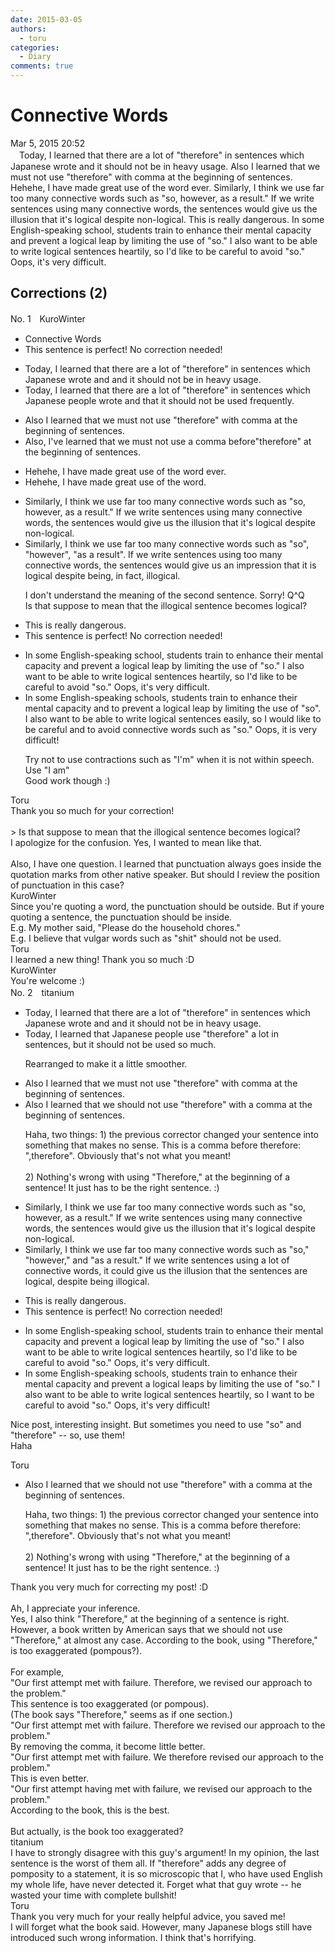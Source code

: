 ```yaml
---
date: 2015-03-05
authors:
  - toru
categories:
  - Diary
comments: true
---
```


# Connective Words
<div class="date">Mar 5, 2015 20:52</div>
<div id="post"><div id="body_show_ori">
　Today, I learned that there are a lot of "therefore" in sentences which Japanese wrote and it should not be in heavy usage. Also I learned that we must not use "therefore" with comma at the beginning of sentences. Hehehe, I have made great use of the word ever. Similarly, I think we use far too many connective words such as "so, however, as a result."  If we write sentences using many connective words, the sentences would give us the illusion that it's logical despite non-logical. This is really dangerous. In some English-speaking school, students train to enhance their mental capacity and prevent a logical leap by limiting the use of  "so."  I also want to be able to write logical sentences heartily, so I'd like to be careful to avoid "so."  Oops, it's very difficult.
</div></div>

<!-- more -->


## Corrections (2)
<div id="block"><div class="first_name"> No. 1　<span class="just_name">KuroWinter</span></div><div id="block2">
<ul class="correction_field">
<li class="incorrect">Connective Words</li>
<li class="corrected perfect">This sentence is perfect! No correction needed!</li>
</ul>
<ul class="correction_field">
<li class="incorrect">Today, I learned that there are a lot of "therefore" in sentences which Japanese wrote and and it should not be in heavy usage.</li>
<li class="corrected correct">
Today, I learned that there are a lot of "therefore" in sentences which Japanese people wrote and that it should not be used frequently.
</li>
</ul>
<ul class="correction_field">
<li class="incorrect">Also I learned that we must not use "therefore" with comma at the beginning of sentences.</li>
<li class="corrected correct">
Also, I've learned that we must not use a comma before"therefore" at the beginning of sentences.
</li>
</ul>
<ul class="correction_field">
<li class="incorrect">Hehehe, I have made great use of the word ever.</li>
<li class="corrected correct">
Hehehe, I have made great use of the word.
</li>
</ul>
<ul class="correction_field">
<li class="incorrect">Similarly, I think we use far too many connective words such as "so, however, as a result."  If we write sentences using many connective words, the sentences would give us the illusion that it's logical despite non-logical.</li>
<li class="corrected correct">
Similarly, I think we use far too many connective words such as "so", "however", "as a result". If we write sentences using too many connective words, the sentences would give us an impression that it is logical despite being, in fact, illogical.
<p class="correction_comment">I don't understand the meaning of the second sentence. Sorry! Q^Q<br/>Is that suppose to mean that the illogical sentence becomes logical?</p>
</li>
</ul>
<ul class="correction_field">
<li class="incorrect">This is really dangerous.</li>
<li class="corrected perfect">This sentence is perfect! No correction needed!</li>
</ul>
<ul class="correction_field">
<li class="incorrect">In some English-speaking school, students train to enhance their mental capacity and prevent a logical leap by limiting the use of  "so."  I also want to be able to write logical sentences heartily, so I'd like to be careful to avoid "so."  Oops, it's very difficult.</li>
<li class="corrected correct">
In some English-speaking schools, students train to enhance their mental capacity and to prevent a logical leap by limiting the use of "so". I also want to be able to write logical sentences easily, so I would like to be careful and to avoid connective words such as "so." Oops, it is very difficult!
<p class="correction_comment">Try not to use contractions such as "I'm" when it is not within speech. Use "I am"<br/>Good work though :)</p>
</li>
</ul>
</div><div class="name"><span class="just_name">Toru</span><br>
Thank you so much for your correction!<br/><br/>&gt; Is that suppose to mean that the illogical sentence becomes logical?<br/>I apologize for the confusion. Yes, I wanted to mean like that. <br/><br/>Also, I have one question. I learned that punctuation always goes inside the quotation marks from other native speaker. But should I review the position of punctuation in this case?
</div>
<div class="name"><span class="just_name">KuroWinter</span><br>
Since you're quoting a word, the punctuation should be outside. But if youre quoting a sentence, the punctuation should be inside. <br/>E.g. My mother said, "Please do the household chores."<br/>E.g. I believe that vulgar words such as "shit" should not be used.
</div>
<div class="name"><span class="just_name">Toru</span><br>
I learned a new thing! Thank you so much :D
</div>
<div class="name"><span class="just_name">KuroWinter</span><br>
You're welcome :)
</div>
</div>
<div id="block"><div class="first_name"> No. 2　<span class="just_name">titanium</span></div><div id="block2">
<ul class="correction_field">
<li class="incorrect">Today, I learned that there are a lot of "therefore" in sentences which Japanese wrote and and it should not be in heavy usage.</li>
<li class="corrected correct">
Today, I learned that<span class="f_blue"> Japanese people use</span> "therefore" <span class="f_blue">a lot </span>in sentences<span class="f_blue">,</span> <span class="f_blue">but </span>it should not be <span class="f_blue">used so much</span>.
<p class="correction_comment">Rearranged to make it a little smoother.</p>
</li>
</ul>
<ul class="correction_field">
<li class="incorrect">Also I learned that we must not use "therefore" with comma at the beginning of sentences.</li>
<li class="corrected correct">
Also I learned that we <span class="f_blue">should</span> not use "therefore" with <span class="f_blue">a</span> comma at the beginning of sentences.
<p class="correction_comment">Haha, two things: 1) the previous corrector changed your sentence into something that makes no sense. This is a comma before therefore: ",therefore". Obviously that's not what you meant!<br/><br/>2) Nothing's wrong with using "Therefore," at the beginning of a sentence! It just has to be the right sentence. :)</p>
</li>
</ul>
<ul class="correction_field">
<li class="incorrect">Similarly, I think we use far too many connective words such as "so, however, as a result."  If we write sentences using many connective words, the sentences would give us the illusion that it's logical despite non-logical.</li>
<li class="corrected correct">
Similarly, I think we use far too many connective words such as "so,<span class="f_red">"</span> <span class="f_red">"</span>however,<span class="f_red">" and "</span>as a result." If we write sentences using <span class="f_blue">a lot of</span> connective words, <span class="f_blue">it could give us</span> the illusion that <span class="f_blue">the sentences are</span> logical<span class="f_blue">,</span> despite <span class="f_red">being il</span>logical.
</li>
</ul>
<ul class="correction_field">
<li class="incorrect">This is really dangerous.</li>
<li class="corrected perfect">This sentence is perfect! No correction needed!</li>
</ul>
<ul class="correction_field">
<li class="incorrect">In some English-speaking school, students train to enhance their mental capacity and prevent a logical leap by limiting the use of  "so."  I also want to be able to write logical sentences heartily, so I'd like to be careful to avoid "so."  Oops, it's very difficult.</li>
<li class="corrected correct">
In some English-speaking school<span class="f_red">s</span>, students train to enhance their mental capacity and prevent <span class="f_red"><span class="sline">a </span></span>logical leap<span class="f_red">s</span> by limiting the use of "so." I also want to be able to write logical sentences<span class="f_gray"><span class="sline"> heartily</span></span>, so I<span class="f_blue"> want</span> to be careful to avoid "so." Oops, it's very difficult<span class="f_blue">!</span>
</li>
</ul>
<p class="comment_small">
 Nice post, interesting insight. But sometimes you need to use "so" and "therefore" -- so, use them!
 <br/>
 Haha
</p>

</div><div class="name"><span class="just_name">Toru</span><br><div class="quote_field"><ul class="correction_field">
<li class="corrected correct">
Also I learned that we <span class="f_blue">should</span> not use "therefore" with <span class="f_blue">a</span> comma at the beginning of sentences.
<p class="correction_comment">
Haha, two things: 1) the previous corrector changed your sentence into something that makes no sense. This is a comma before therefore: ",therefore". Obviously that's not what you meant!<br/><br/>2) Nothing's wrong with using "Therefore," at the beginning of a sentence! It just has to be the right sentence. :)
</p>
</li>
</ul></div>
Thank you very much for correcting my post! :D<br/><br/>Ah, I appreciate your inference.<br/>Yes, I also think "Therefore," at the beginning of a sentence is right. However, a book written by American says that we should not use "Therefore," at almost any case. According to the book, using "Therefore," is too exaggerated (pompous?).<br/><br/>For example,<br/>"Our first attempt met with failure. Therefore, we revised our approach to the problem."<br/>This sentence is too exaggerated (or pompous).<br/>(The book says "Therefore," seems as if one section.)<br/>"Our first attempt met with failure. Therefore we revised our approach to the problem."<br/>By removing the comma, it become little better.<br/>"Our first attempt met with failure. We therefore revised our approach to the problem."<br/>This is even better.<br/>"Our first attempt having met with failure, we revised our approach to the problem."<br/>According to the book, this is the best.<br/><br/>But actually, is the book too exaggerated?
</div>
<div class="name"><span class="just_name">titanium</span><br>
I have to strongly disagree with this guy's argument! In my opinion, the last sentence is the worst of them all. If "therefore" adds any degree of pomposity to a statement, it is so microscopic that I, who have used English my whole life, have never detected it. Forget what that guy wrote -- he wasted your time with complete bullshit!
</div>
<div class="name"><span class="just_name">Toru</span><br>
Thank you very much for your really helpful advice, you saved me!<br/>I will forget what the book said. However, many Japanese blogs still have introduced such wrong information. I think that's horrifying.
</div>
</div>
